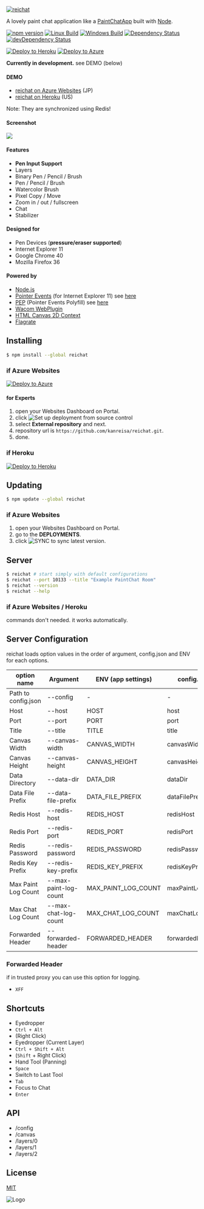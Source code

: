 [![reichat](https://yabumi.cc/14bc26704ec04392c1627b2a.svg)](https://github.com/kanreisa/reichat)

A lovely paint chat application like a [PaintChatApp](http://hp.vector.co.jp/authors/VA016309/paintchat/download.html) built with [Node](https://nodejs.org/).

[![npm version][npm-img]][npm-url]
[![Linux Build][travis-img]][travis-url]
[![Windows Build][appveyor-img]][appveyor-url]
[![Dependency Status][dep-img]][dep-url]
[![devDependency Status][devdep-img]][devdep-url]

[![Deploy to Heroku](https://www.herokucdn.com/deploy/button.png)](https://heroku.com/deploy)
[![Deploy to Azure](https://azuredeploy.net/deploybutton.png)](https://azuredeploy.net/)

**Currently in development.** see DEMO (below)

#### DEMO

* [reichat on Azure Websites](https://reichat-dev.azurewebsites.net/) (JP)
* [reichat on Heroku](https://reichat-dev.herokuapp.com/) (US)

Note: They are synchronized using Redis!

#### Screenshot

![](https://yabumi.cc/14b8d9ec1e1979afb2215b23.png)

#### Features

* **Pen Input Support**
* Layers
* Binary Pen / Pencil / Brush
* Pen / Pencil / Brush
* Watercolor Brush
* Pixel Copy / Move
* Zoom in / out / fullscreen
* Chat
* Stabilizer

#### Designed for

* Pen Devices (**pressure/eraser supported**)
* Internet Explorer 11
* Google Chrome 40
* Mozilla Firefox 36

#### Powered by

* [Node.js](http://nodejs.org/)
* [Pointer Events](http://www.w3.org/TR/pointerevents/) (for Internet Explorer 11) see [here](https://msdn.microsoft.com/en-us/library/ie/dn433244(v=vs.85).aspx) 
* [PEP](https://github.com/jquery/PEP) (Pointer Events Polyfill) see [here](https://msopentech.com/blog/2014/12/17/jquery-adopts-pointer-events/)
* [Wacom WebPlugin](http://www.wacomeng.com/web/)
* [HTML Canvas 2D Context](http://www.w3.org/TR/2dcontext/)
* [Flagrate](https://flagrate.org/)

## Installing

```bash
$ npm install --global reichat
```

### if Azure Websites

[![Deploy to Azure](https://azuredeploy.net/deploybutton.png)](https://azuredeploy.net/)

#### for Experts

1. open your Websites Dashboard on Portal.
2. click ![Set up deployment from source control](https://yabumi.cc/14b721a34bddfc874d1b3f1e.png)
3. select **External repository** and next.
4. repository url is `https://github.com/kanreisa/reichat.git`.
5. done.

### if Heroku

[![Deploy to Heroku](https://www.herokucdn.com/deploy/button.png)](https://heroku.com/deploy)

## Updating

```bash
$ npm update --global reichat
```

### if Azure Websites

1. open your Websites Dashboard on Portal.
2. go to the **DEPLOYMENTS**.
3. click ![SYNC](https://yabumi.cc/14b72219570b23ac4cf1d530.png) to sync latest version.

## Server

```bash
$ reichat # start simply with default configurations
$ reichat --port 10133 --title "Example PaintChat Room"
$ reichat --version
$ reichat --help
```
### if Azure Websites / Heroku

commands don't needed. it works automatically.

## Server Configuration

reichat loads option values in the order of argument, config.json and ENV for each options.

option name         | Argument              | ENV (app settings)  | config.json      | default value
--------------------|-----------------------|---------------------|------------------|--------------
Path to config.json | --config              | -                   | -                | -
Host                | --host                | HOST                | host             | 0.0.0.0
Port                | --port                | PORT                | port             | 10133
Title               | --title               | TITLE               | title            | PaintChat
Canvas Width        | --canvas-width        | CANVAS_WIDTH        | canvasWidth      | 1920
Canvas Height       | --canvas-height       | CANVAS_HEIGHT       | canvasHeight     | 1080
Data Directory      | --data-dir            | DATA_DIR            | dataDir          | (tmpdir)
Data File Prefix    | --data-file-prefix    | DATA_FILE_PREFIX    | dataFilePrefix   | reichat_
Redis Host          | --redis-host          | REDIS_HOST          | redisHost        | -
Redis Port          | --redis-port          | REDIS_PORT          | redisPort        | 6379
Redis Password      | --redis-password      | REDIS_PASSWORD      | redisPassword    | -
Redis Key Prefix    | --redis-key-prefix    | REDIS_KEY_PREFIX    | redisKeyPrefix   | -
Max Paint Log Count | --max-paint-log-count | MAX_PAINT_LOG_COUNT | maxPaintLogCount | 2000
Max Chat Log Count  | --max-chat-log-count  | MAX_CHAT_LOG_COUNT  | maxChatLogCount  | 100
Forwarded Header    | --forwarded-header    | FORWARDED_HEADER    | forwardedHeader  | -

### Forwarded Header

if in trusted proxy you can use this option for logging.
* `XFF`

## Shortcuts

* Eyedropper
 * `Ctrl + Alt`
 * (Right Click)
* Eyedropper (Current Layer)
 * `Ctrl + Shift + Alt`
 * (`Shift` + Right Click)
* Hand Tool (Panning)
 * `Space`
* Switch to Last Tool
 * `Tab`
* Focus to Chat
 * `Enter`

## API

* /config
* /canvas
* /layers/0
* /layers/1
* /layers/2

## License

[MIT](LICENSE)

![Logo](https://yabumi.cc/14b08e54b51e2abe7c7a55c7.svg)

[npm-img]: https://img.shields.io/npm/v/reichat.svg
[npm-url]: https://npmjs.org/package/reichat
[travis-img]: https://img.shields.io/travis/kanreisa/reichat.svg
[travis-url]: https://travis-ci.org/kanreisa/reichat
[appveyor-img]: https://img.shields.io/appveyor/ci/kanreisa/reichat.svg
[appveyor-url]: https://ci.appveyor.com/project/kanreisa/reichat
[dep-img]: https://david-dm.org/kanreisa/reichat.svg
[dep-url]: https://david-dm.org/kanreisa/reichat
[devdep-img]: https://david-dm.org/kanreisa/reichat/dev-status.svg
[devdep-url]: https://david-dm.org/kanreisa/reichat#info=devDependencies

